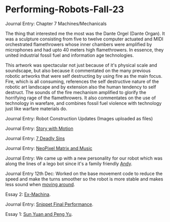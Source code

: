 # Performing-Robots-Fall-23
Journal Entry: Chapter 7 Machines/Mechanicals

The thing that interested me the most was the Dante Orgel (Dante Organ). It was a sculpture consisting from five to twelve computer 
actuated and MIDI orchestrated flamethrowers whose inner chambers were amplified by microphones and had upto 40 meters high flamethrowers. 
In essence, they united industrial fossil fuel and information age technologies. 

This artwork was spectacular not just because of it's physical scale and soundscape, but also because it commentated on the many previous 
robotic artworks that were self destructing by using fire as the main focus. Fire, which is all consuming, references the self destructive
nature of the robotic art landscape and by extension also the human tendency to self destruct. The sounds of the fire mechanism amplified 
to glorify the horrifying rage of the flamethrowers. It also commentates on the use of technology in warefare, and combines fossil fuel 
violence with technology just like warfare materials do. 


Journal Entry: Robot Construction Updates (Images uploaded as files)

Journal Entry: [Story with Motion](https://drive.google.com/file/d/1wPHSB10Bv_8FZnjBgpi8fW67YAzmlqHU/view)


Journal Entry: [7 Deadly Sins](https://docs.google.com/document/d/1kZbcnuHu6Eql3hjD4kyg9mCCOWyFuonoEqD5UdsbfOc/edit)


Journal Entry: [NeoPixel Matrix and Music](https://drive.google.com/file/d/19--n80xTQql74O_p8xs4y0bZ05h1o6aL/view?usp=sharing)

Journal Entry: We came up with a new personality for our robot which was along the lines of a lego bot since it's a family friendly
[Andy](https://drive.google.com/file/d/1bxdhNJhurWhPoXb5SGH3PIJqzy9NcCZG/view?usp=sharing).

Journal Entry 12th Dec: Worked on the base movement code to reduce the speed and make the turns smoother so the robot is more stable and makes less sound when [moving around](https://drive.google.com/file/d/1DmAxiMu7VCrjB3v2-T4qKomCC4qvR7Ml/view?usp=sharing). 

Essay 2: [Ex-Machina](https://docs.google.com/document/d/1hXgnWtjlWgqCAgRy3LBrdNOwtadY2wm7HgIFbhHAXmk/edit).

Journal Entry: [Snippet Final Performance](https://drive.google.com/drive/u/0/my-drive).

Essay 1: [Sun Yuan and Peng Yu](https://docs.google.com/document/d/1nDYmqYfSPY1mtcqWhL10_fWIzA6C1ZThA5NdsC4-0eg/edit).
